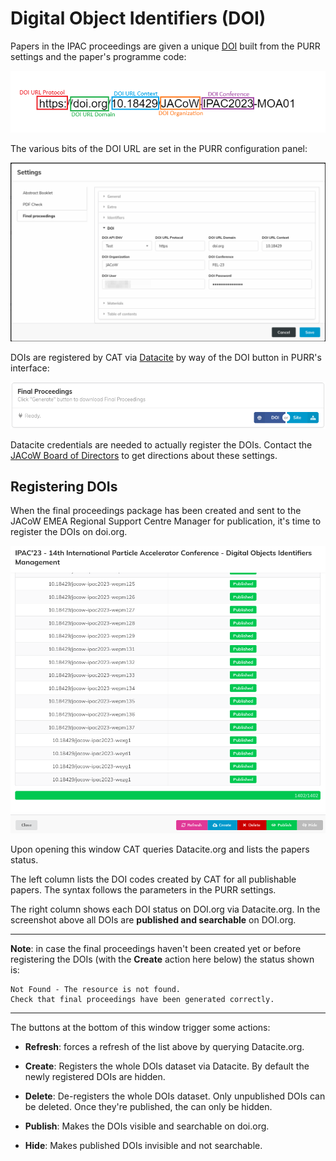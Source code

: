 # Digital Object Identifiers (DOI)

Papers in the IPAC proceedings are given a unique [DOI](https://doi.org) built from the PURR settings and the paper's programme code:

![](img/doi-url-example.png)

The various bits of the DOI URL are set in the PURR configuration panel:

![](img/doi-settings.png)

DOIs are registered by CAT via [Datacite](https://datacite.org/) by way of the DOI button in PURR's interface:

![](img/final_proceedings.png)

Datacite credentials are needed to actually register the DOIs. Contact the [JACoW Board of Directors](https://www.jacow.org/Main/Contacts) to get directions about these settings.

## Registering DOIs

When the final proceedings package has been created and sent to the JACoW EMEA Regional Support Centre Manager for publication, it's time to register the DOIs on doi.org.

![](img/doi-window.png)

Upon opening this window CAT queries Datacite.org and lists the papers status.

The left column lists the DOI codes created by CAT for all publishable papers. The syntax follows the parameters in the PURR settings.

The right column shows each DOI status on DOI.org via Datacite.org. In the screenshot above all DOIs are **published and searchable** on DOI.org.

---

**Note**: in case the final proceedings haven't been created yet or before registering the DOIs (with the **Create** action here below) the status shown is:

```
Not Found - The resource is not found. 
Check that final proceedings have been generated correctly.
```

---



The buttons at the bottom of this window trigger some actions:

- **Refresh**: forces a refresh of the list above by querying Datacite.org.

- **Create**: Registers the whole DOIs dataset via Datacite. By default the newly registered DOIs are hidden.

- **Delete**: De-registers the whole DOIs dataset. Only unpublished DOIs can be deleted. Once they're published, the can only be hidden.

- **Publish**: Makes the DOIs visible and searchable on doi.org.

- **Hide**: Makes published DOIs invisible and not searchable.

